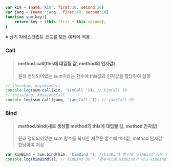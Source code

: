 ```javascript
var kim = {name:'kim', first:10, second:20}
var jang = {name:'jang', first:10, second:10}
function sum(key){
    return key + (this.first + this.second);
}
```
※ 상기 자바스크립트 코드를 모든 예제에 적용

### Call
>#### method.call(this에 대입될 값, method의 인자값)
>원래 정의되어있는 sum이라는 함수에 this값과 인자값을 할당하여 실행
```javascript
// this=kim, key=kimCall
console.log(sum.call(kim, 'kimCall ')); // kimCall 30
// this=jang, key=jangCall
console.log(sum.call(jang, 'jangCall ')); // jangCall 20
```

### Bind
>#### method.bind(새로 생성할 method의 this에 대입될 값, method 인자값)
>원래 정의되어있는 sum 함수를 복제한 새로운 함수에 this값, method 인자값 할당하여 저장
```javascript
var kimBind = sum.bind(kim, 'kimBind '); //kimBind 변수에 'kimBind'라는 인자값가진 sum함수 저장
console.log(kimBind()); // kimBind 30   (함수이므로 kimBind가 아닌 kimBind()로 호출)
```